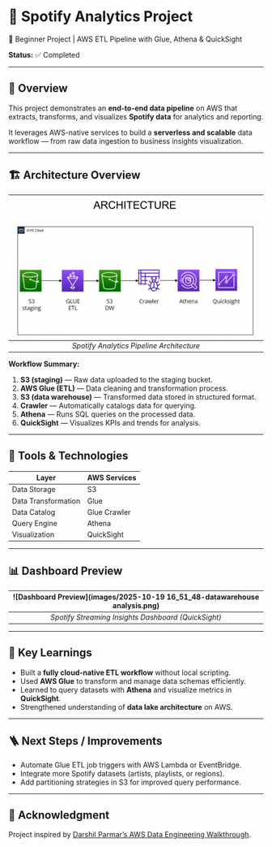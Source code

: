 # 🎵 Spotify Analytics Project  
🚀 Beginner Project | AWS ETL Pipeline with Glue, Athena & QuickSight  

**Status:** ✅ Completed  

---

## 📄 Overview  

This project demonstrates an **end-to-end data pipeline** on AWS that extracts, transforms, and visualizes **Spotify data** for analytics and reporting.  

It leverages AWS-native services to build a **serverless and scalable** data workflow — from raw data ingestion to business insights visualization.

---

## 🏗️ Architecture Overview  

| ![Architecture Diagram](images/Diagram.png) |
|:--:|
| *Spotify Analytics Pipeline Architecture* |

**Workflow Summary:**  
1. **S3 (staging)** — Raw data uploaded to the staging bucket.  
2. **AWS Glue (ETL)** — Data cleaning and transformation process.  
3. **S3 (data warehouse)** — Transformed data stored in structured format.  
4. **Crawler** — Automatically catalogs data for querying.  
5. **Athena** — Runs SQL queries on the processed data.  
6. **QuickSight** — Visualizes KPIs and trends for analysis.  

---

## 🧰 Tools & Technologies  

| Layer | AWS Services |
|-------|---------------|
| Data Storage | S3 |
| Data Transformation | Glue |
| Data Catalog | Glue Crawler |
| Query Engine | Athena |
| Visualization | QuickSight |

---

## 📊 Dashboard Preview  

| ![Dashboard Preview](images/2025-10-19 16_51_48-datawarehouse analysis.png) |
|:--:|
| *Spotify Streaming Insights Dashboard (QuickSight)* |

---

## 🧠 Key Learnings  
- Built a **fully cloud-native ETL workflow** without local scripting.  
- Used **AWS Glue** to transform and manage data schemas efficiently.  
- Learned to query datasets with **Athena** and visualize metrics in **QuickSight**.  
- Strengthened understanding of **data lake architecture** on AWS.  

---

## 🪜 Next Steps / Improvements  
- Automate Glue ETL job triggers with AWS Lambda or EventBridge.  
- Integrate more Spotify datasets (artists, playlists, or regions).  
- Add partitioning strategies in S3 for improved query performance.  

---

## 🙌 Acknowledgment  
Project inspired by [Darshil Parmar’s AWS Data Engineering Walkthrough](https://www.youtube.com/watch?v=yIc5a7C8aHs).  
